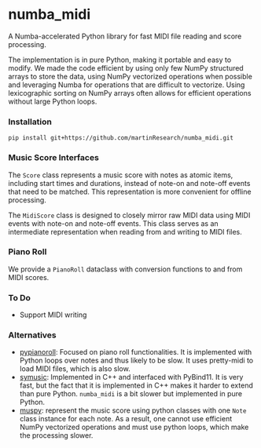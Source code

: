 # numba_midi
A Numba-accelerated Python library for fast MIDI file reading and score processing.

The implementation is in pure Python, making it portable and easy to modify. We made the code efficient by using only few NumPy structured arrays to store the data, using NumPy vectorized operations when possible and leveraging Numba for operations that are difficult to vectorize. Using lexicographic sorting on NumPy arrays often allows for efficient operations without large Python loops.


### Installation 

```
pip install git+https://github.com/martinResearch/numba_midi.git
```

### Music Score Interfaces

The `Score` class represents a music score with notes as atomic items, including start times and durations, instead of note-on and note-off events that need to be matched. This representation is more convenient for offline processing.

The `MidiScore` class is designed to closely mirror raw MIDI data using MIDI events with note-on and note-off events. This class serves as an intermediate representation when reading from and writing to MIDI files.

### Piano Roll

We provide a `PianoRoll` dataclass with conversion functions to and from MIDI scores.

### To Do

* Support MIDI writing

### Alternatives

* [pypianoroll](https://github.com/salu133445/pypianoroll): Focused on piano roll functionalities. It is implemented with Python loops over notes and thus likely to be slow. It uses pretty-midi to load MIDI files, which is also slow.
* [symusic](https://github.com/Yikai-Liao/symusic): Implemented in C++ and interfaced with PyBind11. It is very fast, but the fact that it is implemented in C++ makes it harder to extend than pure Python. `numba_midi` is a bit slower but implemented in pure Python.
* [muspy](https://github.com/salu133445/muspy): represent the music score using python classes with one `Note` class instance for each note. As a result, one cannot use efficient NumPy vectorized operations and must use python loops, which make the processing slower.

